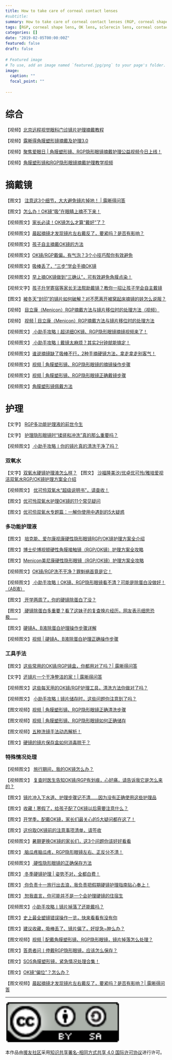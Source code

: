 ```yaml
---
title: How to take care of corneal contact lenses
#subtitle: 
summary: How to take care of corneal contact lenses (RGP, corneal shape lens, OK lens, sclerecin lens)
tags: [RGP, corneal shape lens, OK lens, sclerecin lens, corneal contact lens]
categories: []
date: "2019-02-05T00:00:00Z"
featured: false
draft: false

# Featured image
# To use, add an image named `featured.jpg/png` to your page's folder. 
image:
  caption: ""
  focal_point: ""

---
```


# 综合
【视频】[北京远程视觉眼科门诊镜片护理摘戴教程](https://mp.weixin.qq.com/s/moBCowTiSwDVl_WcLvm6rg)

【视频】[露晰得角膜塑形镜摘戴及护理3.0](https://mp.weixin.qq.com/s/bpPwith2ZsPHpIG50qt9bQ)

【视频】[聚焦爱眼日 | 角膜塑形镜、RGP隐形眼镜摘戴护理公益视频今日上线！](https://mp.weixin.qq.com/s/E2BsIbC1ikTL0RaOo_3SVw)

【视频】[角膜塑形镜和RGP隐形眼镜摘戴护理教学视频](https://mp.weixin.qq.com/s/HR6F2meuQ-N_PtRdmW18Ww)

# 摘戴镜
【图文】 [注意这3个细节，大大避免镜片掉地！ | 露晰得问答 ](https://yuanyou.site/t/topic/1209)

【图文】[怎么办！OK镜“吸”在眼睛上摘不下来！](http://mp.weixin.qq.com/s?__biz=MjM5NzU2NjQxMg==&mid=2651790958&idx=1&sn=4c82d6246a115770b3eea866d1930acf&chksm=bd23bccd8a5435db41ef521a6f40b777af2eb2b4c55c6db5e96d380a2710b8f7755e0ae5bb14&scene=21#wechat_redirect)

【视频图文】[家长必读！OK镜怎么才算“戴好”了？](http://mp.weixin.qq.com/s?__biz=MjM5NzU2NjQxMg==&mid=2651790917&idx=1&sn=3038eecc209a996ac928f9aa0e9adb57&chksm=bd23bce68a5435f0e355acb145e8e4a0e1479ac573afbf250ac3e55f7d69b3f95bfeb33bf1c5&scene=21#wechat_redirect)

【视频图文】[晨起摘镜才发现镜片左右戴反了，要紧吗？是否有影响？](http://mp.weixin.qq.com/s?__biz=MjM5NzU2NjQxMg==&mid=2651790876&idx=1&sn=67bb30bbd58a5ddad265a5fc6c301c90&chksm=bd23bcbf8a5435a9ca8dd1f8443cd77d61824edaa8f6f1048c75795a68f635253d92d8672926&scene=21#wechat_redirect)

【视频图文】[孩子自主摘戴OK镜的方法](http://mp.weixin.qq.com/s?__biz=MjM5NzU2NjQxMg==&mid=2651790650&idx=1&sn=e574a5797619afec24932d7bdb81381a&chksm=bd23bf998a54368fc417550f667853e081bc2fbf0001751aa3987989cf26906cda892e42587b&scene=21#wechat_redirect)

【视频图文】[OK镜/RGP戴偏，有气泡？3个小技巧帮你有效避免](http://mp.weixin.qq.com/s?__biz=MjM5NzU2NjQxMg==&mid=2651790614&idx=1&sn=01a80cede5071fe1bfcccf41215df2ed&chksm=bd23bfb58a5436a3a9e68aa980815982b0bb2ecabd2842ccd4ee219fdbb4b262e23fa1834ea7&scene=21#wechat_redirect)

【视频图文】[吸棒丢了，“三步”学会手摘OK镜](http://mp.weixin.qq.com/s?__biz=MjM5NzU2NjQxMg==&mid=2651790593&idx=1&sn=8e719ac5e03491f47d633b382d58efcb&chksm=bd23bfa28a5436b4af91efdaefc28f09102d7adad895e604f6bc6d5e59042b98828fcc7bec27&scene=21#wechat_redirect)

【视频图文】[早上摘OK镜做到“三确认”，可有效避免角膜点染！](http://mp.weixin.qq.com/s?__biz=MjM5NzU2NjQxMg==&mid=2651790585&idx=1&sn=3cb5f1c5f6da928e294f1fd786633f41&chksm=bd23be5a8a54374c675397d22d5580b07ea23ea1e5f39ff879cae5f315121bd1b020740f04ea&scene=21#wechat_redirect)

【视频文字】[孩子升学寄宿等家长无法帮助戴镜？教你一招让孩子学会自主戴镜](http://mp.weixin.qq.com/s?__biz=MjM5NzU2NjQxMg==&mid=2651790493&idx=1&sn=9310dc529542c7584375866f8d5eb38d&chksm=bd23be3e8a5437288608ff69baf66decba8e027f38a50d16813dd0b14626aee4bb4ead8430ef&scene=21#wechat_redirect)

【图文】[被冬天“封印”的镜片如何破解？对不愿离开被窝起床摘镜的娃怎么说服？](http://mp.weixin.qq.com/s?__biz=MjM5NzU2NjQxMg==&mid=2651790444&idx=1&sn=79046da23eca719efbab029c211aca0a&chksm=bd23becf8a5437d9f0c8a393b0012579767d67e46fa6d927eadbdcc83ce9d6af28137ffc3b58&scene=21#wechat_redirect)

【视频】 [目立康（Menicon）RGP摘戴方法与镜片移位时的处理方法（视频）](https://mp.weixin.qq.com/s/njkHg5Ynpl6qqNOf3TNYxw)

【视频】 [ 视频 | 目立康（Menicon）RGP摘戴方法与镜片移位时的处理方法](https://mp.weixin.qq.com/s/6T06L6L_pERqIjpCcPA1ew)

【视频图文】[ 小助手攻略丨超详细OK镜、RGP隐形眼镜摘镜视频来了！](https://mp.weixin.qq.com/s/niCqWdzyJi4dJTu9kiBrhg)

【视频图文】[ 小助手攻略丨戴镜太麻烦？其实2分钟就能搞定！](https://mp.weixin.qq.com/s/d2h3GVMu0t6uVN0SDFVejA)

【视频图文】[谁说摘镜缺了吸棒不行，2种手摘硬镜方法，拿走拿走别客气！]( https://mp.weixin.qq.com/s/H95RHudbQZm_bH6hqIVCew)

【视频图文】[视频 | 角膜塑形镜、RGP隐形眼镜的摘镜操作步骤](https://mp.weixin.qq.com/s/8W9FInFuRSNARQgx24w3pg)

【视频图文】[视频 | 角膜塑形镜、RGP隐形眼镜正确戴镜步骤](https://mp.weixin.qq.com/s/QAfhYdBRT-fek6pso4zflg)

【视频图文】[角膜塑形镜佩戴方法](https://mp.weixin.qq.com/s/fWfNhqymMjl9lAn0wq0Nvw)

# 护理

【文字】 [RGP多功能护理液的前世今生 ](https://yuanyou.site/t/topic/188)

【文字】 [护理隐形眼镜时“揉搓和冲洗”真的那么重要吗？](https://yuanyou.site/t/topic/201/)

【视频图文】[ 小助手攻略丨你的镜片真的清洗干净了吗？](https://mp.weixin.qq.com/s/_ErO3EIs2fuEuNoxbbrnqA)


### 双氧水
【文字】[双氧水硬镜护理液怎么样？](https://yuanyou.site/t/topic/167)
【图文】 [沙福隆美汐/优卓优可怜/雅培爱视洁双氧水RGP/OK镜护理方案全介绍](https://yuanyou.site/t/topic/183/)

【视频图文】 [优可伶双氧水“超级说明书”，请查收！](http://mp.weixin.qq.com/s?__biz=MjM5NzU2NjQxMg==&mid=2651791003&idx=1&sn=740f5a26aa132f14b35dc2e38984de48&chksm=bd23bc388a54352e79aefaca8b59f5c0a6f7fdb3f1ad271972de50512fbadca4e5f71191016a&scene=21#wechat_redirect)

【图文】[优可怜双氧水护理OK镜的11个常见疑问](http://mp.weixin.qq.com/s?__biz=MjM5NzU2NjQxMg==&mid=2651790666&idx=1&sn=3692c294a3e92f5f5726ec4ee980dc84&chksm=bd23bfe98a5436ffd12bbbc979aa63e8a2519378b6a29c1fabebeff829c523cc721aa5db1b7f&scene=21#wechat_redirect)

【图文】[优可伶双氧水专题篇：一解你使用中遇到的5大疑惑](http://mp.weixin.qq.com/s?__biz=MjM5NzU2NjQxMg==&mid=2651790441&idx=1&sn=832831e75890d18095da74c00950a2ff&chksm=bd23beca8a5437dcdf0f8124daa5dd37d7b900e8916faed5bd4515c03fd39ebd581d9effa377&scene=21#wechat_redirect)

### 多功能护理液
【图文】 [培克能、爱尔康视康硬性隐形眼镜RGP/OK镜护理方案全介绍](https://yuanyou.site/t/topic/171/)

【图文】[博士伦博视顿硬性角膜接触镜（RGP/OK镜）护理方案全攻略](https://yuanyou.site/t/topic/162/)

【图文】[Menicon美尼康硬性隐形眼镜（RGP/OK镜）护理方案全攻略](https://yuanyou.site/t/topic/165/)

【视频图文】[OK镜/RGP洗不干净？罪魁祸首竟是它！](http://mp.weixin.qq.com/s?__biz=MjM5NzU2NjQxMg==&mid=2651790799&idx=1&sn=d02847c2f09a5f364870a54d6bd49112&chksm=bd23bf6c8a54367a34f1369b3d2acfcb0aa56af8c91c5627633582b771529e8c530bb1e6735e&scene=21#wechat_redirect)

【视频图文】[ 小助手攻略丨OK镜、RGP隐形眼镜看不清？可能是除蛋白没做好！（AB液）](https://mp.weixin.qq.com/s/mW923N0JX1UJcdkrOxeSog)

【图文】[ 开学两周了，你的硬镜除蛋白了没？](https://mp.weixin.qq.com/s/aG4gABpcrXGAhD2iqqF8Gw)

【图文】[ 硬镜除蛋白多重要？看了这妹子的复查换片经历，网友表示细思恐极……](https://mp.weixin.qq.com/s/AZak9p344YqLeq8cF9v7LA)

【图文】[硬镜A、B液除蛋白护理操作步骤详解](https://mp.weixin.qq.com/s/NCg6qpCnrepuuWWQqdCp6A)

【视频图文】[视频 | 硬镜A、B液除蛋白护理正确操作步骤](https://mp.weixin.qq.com/s/LuzNFe1MIknSk-afSY3GZQ)

### 工具手法
【图文】[这些常用的OK镜/RGP镜盒，你都用对了吗？| 露晰得问答](https://yuanyou.site/t/topic/1207)

【文字】[还镜片一个干净整洁的家！| 露晰得问答](https://mp.weixin.qq.com/s?__biz=MjM5NzU2NjQxMg==&mid=2651789813&idx=1&sn=4e96420f8a39b506e4883655c379ebb9&chksm=bd23bb568a5432404f7687ef2705514730ae379103e5a10085858fa2efcd6269ff465edc8f17#rd)

【视频图文】[这些每天用的OK镜/RGP护理工具，清洗方法你做对了吗？](http://mp.weixin.qq.com/s?__biz=MjM5NzU2NjQxMg==&mid=2651790806&idx=1&sn=cb017f5bbccd159c620b5ef4adce8796&chksm=bd23bf758a543663fad79d8636920bee620a8ba7706f275b779c731d23e8019f8b80c987b2c0&scene=21#wechat_redirect)

【视频图文】 [小助手攻略丨镜片储存时，这些问题你注意到了吗？](https://mp.weixin.qq.com/s/_hsXdUy6SXH0DSrNFg3zoA)

【图文视频】[视频 | 角膜塑形镜、RGP隐形眼镜正确清洗步骤](https://mp.weixin.qq.com/s/dk-RblVNwGMSHlItEP2Dhg)

【图文视频】[视频 | 角膜塑形镜、RGP隐形眼镜如何正确储存](https://mp.weixin.qq.com/s/scfme3eE0PRNJLJfdrO3Tg)

【图文视频】[五种洗镜手法动态解析！](https://mp.weixin.qq.com/s/5lbKVEkgpUit71Ga2-Gj-w)

【图文】[硬镜的镜片保存盒如何消毒晾干？](https://mp.weixin.qq.com/s/7_bImoHKvf3D8KI5KRZ4eg)

###  特殊情况处理

【视频图文】 [旅行期间，我的OK镜怎么办？](http://mp.weixin.qq.com/s?__biz=MjM5NzU2NjQxMg==&mid=2651790771&idx=1&sn=3ac3ab0801bb9382af71eea1aa72428d&chksm=bd23bf108a5436064afdbd0cd59d7093e32b2a90660c3c6b7d3da86fd0f6582504456d09a00c&scene=21#wechat_redirect)

【视频图文】 [复查时医生告知OK镜/RGP有划痕，心好痛，请告诉我它是怎么来的？](http://mp.weixin.qq.com/s?__biz=MjM5NzU2NjQxMg==&mid=2651790578&idx=1&sn=e0ee7761d9e0126370d67820c76c2401&chksm=bd23be518a543747e221ba1e1ad451b1e091cf9e09ab981ba3e3ed98aaf742ae39c8ba1c0b99&scene=21#wechat_redirect)

【图文】[镜片冲入下水道、护理步骤记不清……因为没有正确使用这些护理品](http://mp.weixin.qq.com/s?__biz=MjM5NzU2NjQxMg==&mid=2651790484&idx=1&sn=da6113102cdbb7f36779a78b04690d7c&chksm=bd23be378a543721ffc7bcfc4fd6d56c7a7590c3fd49578e513e409a244612dfa94da86dd89e&scene=21#wechat_redirect)

【图文】[收藏！寒假了，给孩子配了OK镜以后需要注意什么？](http://mp.weixin.qq.com/s?__biz=MjM5NzU2NjQxMg==&mid=2651791011&idx=1&sn=21aad1f603d11720957fde710de60e17&chksm=bd23bc008a54351663667c02b603166312892bf15f29000d0d4a7cc9aa60c245c6eff1479d16&scene=21#wechat_redirect)

【图文】[开学季，配戴OK镜，家长们最关心的5大疑问都在这了！](http://mp.weixin.qq.com/s?__biz=MjM5NzU2NjQxMg==&mid=2651790831&idx=1&sn=563679a16c5b24d3b721799dfcda5bd4&chksm=bd23bf4c8a54365af9f4add0955f638a7b8b386a4cdfd50b1d7445a381a41d675bd21d7d89d8&scene=21#wechat_redirect)

【图文】[这份取OK镜前的注意事项清单，请签收](http://mp.weixin.qq.com/s?__biz=MjM5NzU2NjQxMg==&mid=2651790735&idx=1&sn=0dabca860f1e18f67d2cbbbb5283a4ed&chksm=bd23bf2c8a54363a3e1a1e595e6d13f09fcf2fa6c123b414ac739492ac4c654840ea8c3963fa&scene=21#wechat_redirect)

【视频图文】[暑期更换OK镜的家长们，这3个问题你该好好看看](http://mp.weixin.qq.com/s?__biz=MjM5NzU2NjQxMg==&mid=2651790701&idx=1&sn=614834beddec9bb9b0f8cb73ab0e646a&chksm=bd23bfce8a5436d8f825cafdc0eccfa035f5f306e53f9bd7fb4753d1057d1965354c0fa8a81d&scene=21#wechat_redirect)

【图文】[ 脑瓜疼脑瓜疼，RGP隐形眼镜左右、正反分不清！](https://mp.weixin.qq.com/s/MoW4ZA2VntXqopnpHnA6PA)

【视频图文】[ 硬性隐形眼镜的正确保存方法](https://mp.weixin.qq.com/s/omOcqgStHBYLxV_9glLyjw)

【图文】[ 冬季硬镜护理 | 姿势不对，全都白费！](https://mp.weixin.qq.com/s/d1WNU9-FRTON8Lr1if6R7Q)

【图文】[ 你负责十一旅行出去浪，我负责把假期硬镜护理指南贴心奉上！](https://mp.weixin.qq.com/s/CnzH8PbqElD82RkEwY1CFg)

【图文】[ 恕我直言，你可能并不是一个会护理硬镜的住宿生](https://mp.weixin.qq.com/s/YOT5LDRRrYrEh7Jpq8yYUQ)

【视频图文】[小助手攻略丨镜片掉落了还能戴吗？](https://mp.weixin.qq.com/s/PURXD5SJcevaPt4Z3icBiw)

【图文】[史上最全塑镜错误操作一览，快来看看有没有你](https://mp.weixin.qq.com/s/XRiOyNWy8K-sUjRyOir5CQ)

【图文】[建议收藏，吸棒丢了、镜片偏了，好捉急~肿么办？](https://mp.weixin.qq.com/s/Pxnylqny0BPoxwBkiP5H2g)

【图文视频】[视频 | 配戴角膜塑形镜、RGP隐形眼镜，镜片掉落怎么处理？](https://mp.weixin.qq.com/s/C0efiPq5VibFUJMKYBZxfg)

【图文】[答患者问丨停戴RGP隐形眼镜，应该怎么保存？](https://mp.weixin.qq.com/s?__biz=MzIyOTMwNzIwMA==&mid=2247484383&amp;idx=1&amp;sn=5d9b237a8c195fc08694b821fdb56092&source=41#wechat_redirect)

【图文】[SOS角膜塑形镜，紧急情况处理合集！](https://mp.weixin.qq.com/s/UK382YH2lFzpI5X-hLmdkA)

【图文】[OK镜“偏位”？怎么办？](https://mp.weixin.qq.com/s/rOGlJr8r1K6SlwGDeAZDNA)

【图文视频】[晨起摘镜才发现镜片左右戴反了，要紧吗？是否有影响？| 露晰得问答](https://mp.weixin.qq.com/s/ng2ECL8cPklcJsGbgdf1gA)

---
<a rel="license" href="http://creativecommons.org/licenses/by-sa/4.0//deed.zh">

  ![知识共享许可协议](/img/zhishigongxiang.PNG)

</a>本作品由<a xmlns:cc="http://creativecommons.org/ns#" href="https://yuanyou.site" property="cc:attributionName" rel="cc:attributionURL">援友社区</a>采用<a rel="license" href="https://creativecommons.org/licenses/by-sa/4.0/deed.zh">知识共享署名-相同方式共享 4.0 国际许可协议</a>进行许可。

